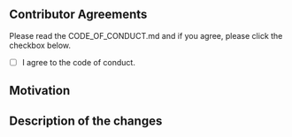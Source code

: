 ## Contributor Agreements

Please read the CODE_OF_CONDUCT.md and if you agree, please click the checkbox below.

- [ ] I agree to the code of conduct.

## Motivation
<!-- Describe your motivation why you will submit this PR. This is useful for reviewers to understand the context of PR. -->

## Description of the changes
<!-- Describe the changes in this PR. -->
